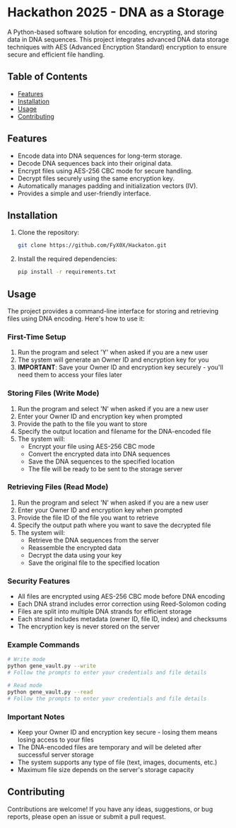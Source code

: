 # Hackathon 2025 - DNA as a Storage

A Python-based software solution for encoding, encrypting, and storing data in DNA sequences. This project integrates advanced DNA data storage techniques with AES (Advanced Encryption Standard) encryption to ensure secure and efficient file handling.

## Table of Contents
- [Features](#features)
- [Installation](#installation)
- [Usage](#usage)
- [Contributing](#contributing)

## Features
- Encode data into DNA sequences for long-term storage.
- Decode DNA sequences back into their original data.
- Encrypt files using AES-256 CBC mode for secure handling.
- Decrypt files securely using the same encryption key.
- Automatically manages padding and initialization vectors (IV).
- Provides a simple and user-friendly interface.

## Installation

1. Clone the repository:
   ```bash
   git clone https://github.com/FyX0X/Hackaton.git
   ```
2. Install the required dependencies:
   ```bash
   pip install -r requirements.txt
   ```

## Usage

The project provides a command-line interface for storing and retrieving files using DNA encoding. Here's how to use it:

### First-Time Setup
1. Run the program and select 'Y' when asked if you are a new user
2. The system will generate an Owner ID and encryption key for you
3. **IMPORTANT**: Save your Owner ID and encryption key securely - you'll need them to access your files later

### Storing Files (Write Mode)
1. Run the program and select 'N' when asked if you are a new user
2. Enter your Owner ID and encryption key when prompted
3. Provide the path to the file you want to store
4. Specify the output location and filename for the DNA-encoded file
5. The system will:
   - Encrypt your file using AES-256 CBC mode
   - Convert the encrypted data into DNA sequences
   - Save the DNA sequences to the specified location
   - The file will be ready to be sent to the storage server

### Retrieving Files (Read Mode)
1. Run the program and select 'N' when asked if you are a new user
2. Enter your Owner ID and encryption key when prompted
3. Provide the file ID of the file you want to retrieve
4. Specify the output path where you want to save the decrypted file
5. The system will:
   - Retrieve the DNA sequences from the server
   - Reassemble the encrypted data
   - Decrypt the data using your key
   - Save the original file to the specified location

### Security Features
- All files are encrypted using AES-256 CBC mode before DNA encoding
- Each DNA strand includes error correction using Reed-Solomon coding
- Files are split into multiple DNA strands for efficient storage
- Each strand includes metadata (owner ID, file ID, index) and checksums
- The encryption key is never stored on the server

### Example Commands
```bash
# Write mode
python gene_vault.py --write
# Follow the prompts to enter your credentials and file details

# Read mode
python gene_vault.py --read
# Follow the prompts to enter your credentials and file details
```

### Important Notes
- Keep your Owner ID and encryption key secure - losing them means losing access to your files
- The DNA-encoded files are temporary and will be deleted after successful server storage
- The system supports any type of file (text, images, documents, etc.)
- Maximum file size depends on the server's storage capacity

## Contributing

Contributions are welcome! If you have any ideas, suggestions, or bug reports, please open an issue or submit a pull request.

